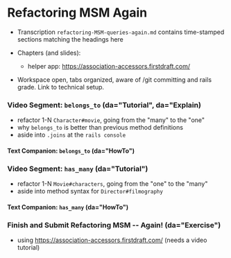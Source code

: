 # Refactoring MSM Again

  - Transcription `refactoring-MSM-queries-again.md` contains time-stamped sections matching the headings here

  - Chapters (and slides):
    - helper app: https://association-accessors.firstdraft.com/

  - Workspace open, tabs organized, aware of /git committing and rails grade. Link to technical setup.

### Video Segment: `belongs_to` (da="Tutorial", da="Explain)

  - refactor 1-N `Character#movie`, going from the "many" to the "one"
  - why `belongs_to` is better than previous method definitions
  - aside into `.joins` at the `rails console`

#### Text Companion: `belongs_to` (da="HowTo")

### Video Segment: `has_many` (da="Tutorial")

  - refactor 1-N `Movie#characters`, going from the "one" to the "many"
  - aside into method syntax for `Director#filmography`

#### Text Companion: `has_many` (da="HowTo")

### Finish and Submit Refactoring MSM -- Again! (da="Exercise")

  - using https://association-accessors.firstdraft.com/ (needs a video tutorial)